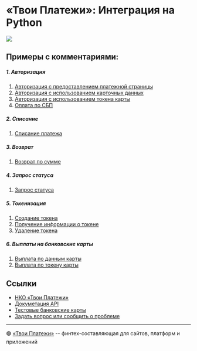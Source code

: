 # «Твои Платежи»: Интеграция на Python
![](https://repository-images.githubusercontent.com/638835276/2067d028-b541-4355-b069-3c12c8a28042)
 
## Примеры с комментариями:

##### 1. Авторизация
1. [Авторизация с предоставлением платежной страницы](https://github.com/yourpayments/python-api-client/blob/main/Examples_requests/ypmn_authorize_pp_example.py)
2. [Авторизация с использованием карточных данных](https://github.com/yourpayments/python-api-client/blob/main/Examples_requests/ypmn_authorize_card_example.py)
3. [Авторизация с использованием токена карты](https://github.com/yourpayments/python-api-client/blob/main/Examples_requests/ypmn_authorize_token_example.py)
4. [Оплата по СБП](https://github.com/yourpayments/python-api-client/blob/main/Examples_requests/ypmn_authorize_fp_example.py)

##### 2. Cписание
1. [Списание платежа](https://github.com/yourpayments/python-api-client/blob/main/Examples_requests/ypmn_capture_example.py)

##### 3. Возврат
1. [Возврат по сумме](https://github.com/yourpayments/python-api-client/blob/main/Examples_requests/ypmn_refund_example.py)

##### 4. Запрос статуса
1. [Запрос статуса](https://github.com/yourpayments/python-api-client/blob/main/Examples_requests/ypmn_get_status_example.py)

##### 5. Токенизация
1. [Создание токена](https://github.com/yourpayments/python-api-client/blob/main/Examples_requests/ypmn_create_token_example.py)
2. [Получение информации о токене](https://github.com/yourpayments/python-api-client/blob/main/Examples_requests/ypmn_get_token_info_example.py)
3. [Удаление токена](https://github.com/yourpayments/python-api-client/blob/main/Examples_requests/ypmn_cancel_token_example.py)

##### 6. Выплаты на банковские карты
1. [Выплата по данным карты](https://github.com/yourpayments/python-api-client/blob/main/Examples_requests/ypmn_payout_card_example.py)
2. [Выплата по токену карты](https://github.com/yourpayments/python-api-client/blob/main/Examples_requests/ypmn_payout_token_example.py)

## Ссылки
- [НКО «Твои Платежи»](https://YPMN.ru/)
- [Докуметация API](https://ypmn.ru/ru/documentation/)
- [Тестовые банковские карты](https://ypmn.ru/ru/documentation/#tag/testing)
- [Задать вопрос или сообщить о проблеме](https://github.com/yourpayments/php-api-client/issues/new)

-------------
🟢 [«Твои Платежи»](https://YPMN.ru/ "Платёжная система для сайтов, платформ и приложений") -- финтех-составляющая для сайтов, платформ и приложений
